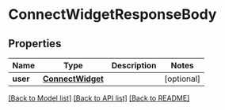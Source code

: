 # ConnectWidgetResponseBody

## Properties
Name | Type | Description | Notes
------------ | ------------- | ------------- | -------------
**user** | [**ConnectWidget**](ConnectWidget.md) |  | [optional] 

[[Back to Model list]](../README.md#documentation-for-models) [[Back to API list]](../README.md#documentation-for-api-endpoints) [[Back to README]](../README.md)


